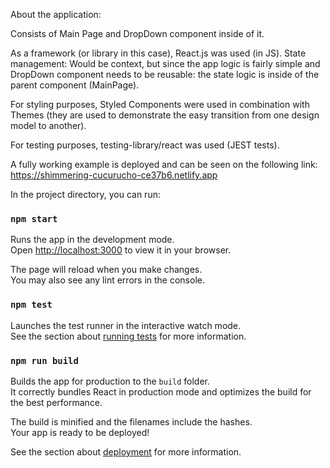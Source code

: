 About the application:

Consists of Main Page and DropDown component inside of it.

As a framework (or library in this case), React.js was used (in JS).
State management: Would be context, but since the app logic is fairly simple and DropDown component needs to be reusable: the state logic is inside of the parent component (MainPage).

For styling purposes, Styled Components were used in combination with Themes (they are used to demonstrate the easy transition from one design model to another).

For testing purposes, testing-library/react was used (JEST tests).

A fully working example is deployed and can be seen on the following link: https://shimmering-cucurucho-ce37b6.netlify.app


In the project directory, you can run:

### `npm start`

Runs the app in the development mode.\
Open [http://localhost:3000](http://localhost:3000) to view it in your browser.

The page will reload when you make changes.\
You may also see any lint errors in the console.

### `npm test`

Launches the test runner in the interactive watch mode.\
See the section about [running tests](https://facebook.github.io/create-react-app/docs/running-tests) for more information.

### `npm run build`

Builds the app for production to the `build` folder.\
It correctly bundles React in production mode and optimizes the build for the best performance.

The build is minified and the filenames include the hashes.\
Your app is ready to be deployed!

See the section about [deployment](https://facebook.github.io/create-react-app/docs/deployment) for more information.
